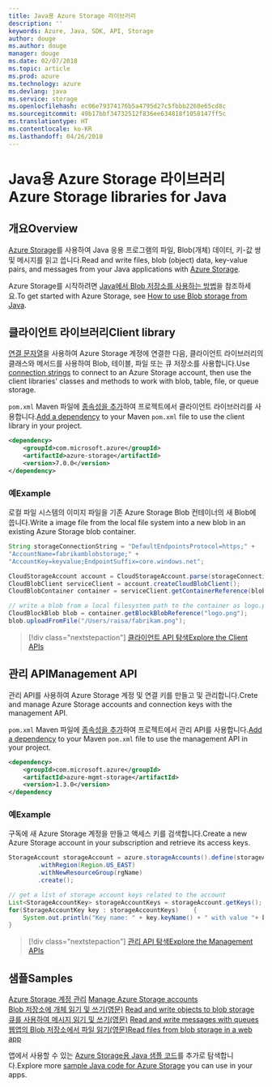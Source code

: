 ```yaml
---
title: Java용 Azure Storage 라이브러리
description: ''
keywords: Azure, Java, SDK, API, Storage
author: douge
ms.author: douge
manager: douge
ms.date: 02/07/2018
ms.topic: article
ms.prod: azure
ms.technology: azure
ms.devlang: java
ms.service: storage
ms.openlocfilehash: ec06e79374176b5a4795d27c5fbbb2260e65cd8c
ms.sourcegitcommit: 49b17bbf34732512f836ee634818f1058147ff5c
ms.translationtype: HT
ms.contentlocale: ko-KR
ms.lasthandoff: 04/26/2018
---
```

# <a name="azure-storage-libraries-for-java"></a><span data-ttu-id="be7c3-103">Java용 Azure Storage 라이브러리</span><span class="sxs-lookup"><span data-stu-id="be7c3-103">Azure Storage libraries for Java</span></span>

## <a name="overview"></a><span data-ttu-id="be7c3-104">개요</span><span class="sxs-lookup"><span data-stu-id="be7c3-104">Overview</span></span>

<span data-ttu-id="be7c3-105">[Azure Storage](/azure/storage/storage-introduction)를 사용하여 Java 응용 프로그램의 파일, Blob(개체) 데이터, 키-값 쌍 및 메시지를 읽고 씁니다.</span><span class="sxs-lookup"><span data-stu-id="be7c3-105">Read and write files, blob (object) data, key-value pairs, and messages from your Java applications with [Azure Storage](/azure/storage/storage-introduction).</span></span>

<span data-ttu-id="be7c3-106">Azure Storage를 시작하려면 [Java에서 Blob 저장소를 사용하는 방법](/azure/storage/storage-java-how-to-use-blob-storage)을 참조하세요.</span><span class="sxs-lookup"><span data-stu-id="be7c3-106">To get started with Azure Storage, see [How to use Blob storage from Java](/azure/storage/storage-java-how-to-use-blob-storage).</span></span>

## <a name="client-library"></a><span data-ttu-id="be7c3-107">클라이언트 라이브러리</span><span class="sxs-lookup"><span data-stu-id="be7c3-107">Client library</span></span>

<span data-ttu-id="be7c3-108">[연결 문자열](/azure/storage/storage-create-storage-account#manage-your-storage-account)을 사용하여 Azure Storage 계정에 연결한 다음, 클라이언트 라이브러리의 클래스와 메서드를 사용하여 Blob, 테이블, 파일 또는 큐 저장소를 사용합니다.</span><span class="sxs-lookup"><span data-stu-id="be7c3-108">Use [connection strings](/azure/storage/storage-create-storage-account#manage-your-storage-account) to connect to an Azure Storage account, then use the client libraries' classes and methods to work with blob, table, file, or queue storage.</span></span> 

<span data-ttu-id="be7c3-109">`pom.xml` Maven 파일에 [종속성을 추가](https://maven.apache.org/guides/getting-started/index.html#How_do_I_use_external_dependencies)하여 프로젝트에서 클라이언트 라이브러리를 사용합니다.</span><span class="sxs-lookup"><span data-stu-id="be7c3-109">[Add a dependency](https://maven.apache.org/guides/getting-started/index.html#How_do_I_use_external_dependencies) to your Maven `pom.xml` file to use the client library in your project.</span></span>   

```XML
<dependency>
    <groupId>com.microsoft.azure</groupId>
    <artifactId>azure-storage</artifactId>
    <version>7.0.0</version>
</dependency>
```   

### <a name="example"></a><span data-ttu-id="be7c3-110">예</span><span class="sxs-lookup"><span data-stu-id="be7c3-110">Example</span></span>

<span data-ttu-id="be7c3-111">로컬 파일 시스템의 이미지 파일을 기존 Azure Storage Blob 컨테이너의 새 Blob에 씁니다.</span><span class="sxs-lookup"><span data-stu-id="be7c3-111">Write a image file from the local file system into a new blob in an existing Azure Storage blob container.</span></span>


```java
String storageConnectionString = "DefaultEndpointsProtocol=https;" + 
"AccountName=fabrikamblobstorage;" + 
"AccountKey=keyvalue;EndpointSuffix=core.windows.net";

CloudStorageAccount account = CloudStorageAccount.parse(storageConnectionString);
CloudBlobClient serviceClient = account.createCloudBlobClient();
CloudBlobContainer container = serviceClient.getContainerReference(blobContainer);

// write a blob from a local filesystem path to the container as logo.png
CloudBlockBlob blob = container.getBlockBlobReference("logo.png");
blob.uploadFromFile("/Users/raisa/fabrikam.png");
```

> [!div class="nextstepaction"]
> [<span data-ttu-id="be7c3-112">클라이언트 API 탐색</span><span class="sxs-lookup"><span data-stu-id="be7c3-112">Explore the Client APIs</span></span>](/java/api/overview/azure/storage/client)

## <a name="management-api"></a><span data-ttu-id="be7c3-113">관리 API</span><span class="sxs-lookup"><span data-stu-id="be7c3-113">Management API</span></span>

<span data-ttu-id="be7c3-114">관리 API를 사용하여 Azure Storage 계정 및 연결 키를 만들고 및 관리합니다.</span><span class="sxs-lookup"><span data-stu-id="be7c3-114">Crete and manage Azure Storage accounts and connection keys with the management API.</span></span>

<span data-ttu-id="be7c3-115">`pom.xml` Maven 파일에 [종속성을 추가](https://maven.apache.org/guides/getting-started/index.html#How_do_I_use_external_dependencies)하여 프로젝트에서 관리 API를 사용합니다.</span><span class="sxs-lookup"><span data-stu-id="be7c3-115">[Add a dependency](https://maven.apache.org/guides/getting-started/index.html#How_do_I_use_external_dependencies) to your Maven `pom.xml` file to use the management API in your project.</span></span>  

```XML
<dependency>
    <groupId>com.microsoft.azure</groupId>
    <artifactId>azure-mgmt-storage</artifactId>
    <version>1.3.0</version>
</dependency
```   

### <a name="example"></a><span data-ttu-id="be7c3-116">예</span><span class="sxs-lookup"><span data-stu-id="be7c3-116">Example</span></span>

<span data-ttu-id="be7c3-117">구독에 새 Azure Storage 계정을 만들고 액세스 키를 검색합니다.</span><span class="sxs-lookup"><span data-stu-id="be7c3-117">Create a new Azure Storage account in your subscription and retrieve its access keys.</span></span>

```java
StorageAccount storageAccount = azure.storageAccounts().define(storageAccountName)
        .withRegion(Region.US_EAST)
        .withNewResourceGroup(rgName)
        .create();

// get a list of storage account keys related to the account
List<StorageAccountKey> storageAccountKeys = storageAccount.getKeys();
for(StorageAccountKey key : storageAccountKeys)    {
    System.out.println("Key name: " + key.keyName() + " with value "+ key.value());
}
```

> [!div class="nextstepaction"]
> [<span data-ttu-id="be7c3-118">관리 API 탐색</span><span class="sxs-lookup"><span data-stu-id="be7c3-118">Explore the Management APIs</span></span>](/java/api/overview/azure/storage/management)


## <a name="samples"></a><span data-ttu-id="be7c3-119">샘플</span><span class="sxs-lookup"><span data-stu-id="be7c3-119">Samples</span></span>

<span data-ttu-id="be7c3-120">[Azure Storage 계정 관리](../docs-ref-conceptual/java-sdk-manage-storage-accounts.md)  </span><span class="sxs-lookup"><span data-stu-id="be7c3-120">[Manage Azure Storage accounts](../docs-ref-conceptual/java-sdk-manage-storage-accounts.md)  </span></span>  
<span data-ttu-id="be7c3-121">[Blob 저장소에 개체 읽기 및 쓰기(영문)](https://github.com/Azure-Samples/storage-blob-java-getting-started) </span><span class="sxs-lookup"><span data-stu-id="be7c3-121">[Read and write objects to blob storage](https://github.com/Azure-Samples/storage-blob-java-getting-started) </span></span>  
<span data-ttu-id="be7c3-122">[큐를 사용하여 메시지 읽기 및 쓰기(영문)](https://github.com/Azure-Samples/storage-queue-java-getting-started) </span><span class="sxs-lookup"><span data-stu-id="be7c3-122">[Read and write messages with queues](https://github.com/Azure-Samples/storage-queue-java-getting-started) </span></span>  
[<span data-ttu-id="be7c3-123">웹앱의 Blob 저장소에서 파일 읽기(영문)</span><span class="sxs-lookup"><span data-stu-id="be7c3-123">Read files from blob storage in a web app</span></span>](https://github.com/Azure-Samples/app-service-java-manage-storage-connections-for-web-apps-on-linux)

<span data-ttu-id="be7c3-124">앱에서 사용할 수 있는 [Azure Storage용 Java 샘플 코드](https://azure.microsoft.com/resources/samples/?platform=java&term=storage)를 추가로 탐색합니다.</span><span class="sxs-lookup"><span data-stu-id="be7c3-124">Explore more [sample Java code for Azure Storage](https://azure.microsoft.com/resources/samples/?platform=java&term=storage) you can use in your apps.</span></span>

